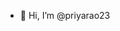 - 👋 Hi, I’m @priyarao23

<!---
priyarao23/priyarao23 is a ✨ special ✨ repository because its `README.md` (this file) appears on your GitHub profile.
You can click the Preview link to take a look at your changes.
--->
